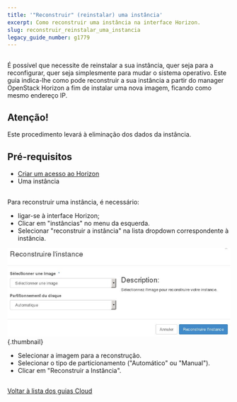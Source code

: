 ```yaml
---
title: '"Reconstruir" (reinstalar) uma instância'
excerpt: Como reconstruir uma instância na interface Horizon.
slug: reconstruir_reinstalar_uma_instancia
legacy_guide_number: g1779
---
```



## 
É possível que necessite de reinstalar a sua instância, quer seja para a reconfigurar, quer seja simplesmente para mudar o sistema operativo.
Este guia indica-lhe como pode reconstruir a sua instância a partir do manager OpenStack Horizon a fim de instalar uma nova imagem, ficando como mesmo endereço IP.

## Atenção!
Este procedimento levará à eliminação dos dados da instância.


## Pré-requisitos

- [Criar um acesso ao Horizon]({legacy}1773)
- Uma instância




## 
Para reconstruir uma instância, é necessário:


- ligar-se à interface Horizon;
- Clicar em "instâncias" no menu da esquerda.
- Selecionar "reconstruir a instância" na lista dropdown correspondente à instância.



![](images/img_2653.jpg){.thumbnail}

- Selecionar a imagem para a reconstrução.
- Selecionar o tipo de particionamento ("Automático" ou "Manual").
- Clicar em "Reconstruir a Instância".




## 
[Voltar à lista dos guias Cloud]({legacy}1785)

